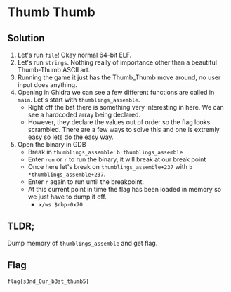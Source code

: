 # Thumb Thumb

## Solution

1. Let's run `file`!  Okay normal 64-bit ELF.
2. Let's run `strings`. Nothing really of importance other than a beautiful Thumb-Thumb ASCII art.
3. Running the game it just has the Thumb_Thumb move around, no user input does anything.
4. Opening in Ghidra we can see a few different functions are called in `main`. Let's start with `thumblings_assemble`.
   - Right off the bat there is something very interesting in here. We can see a hardcoded array being declared.
   - However, they declare the values out of order so the flag looks scrambled. There are a few ways to solve this and one is extremly easy so lets do the easy way.
5. Open the binary in GDB
   - Break in `thumblings_assemble`: `b thumblings_assemble`
   - Enter `run` or `r` to run the binary, it will break at our break point
   - Once here let's break on `thumblings_assemble+237` with `b *thumblings_assemble+237`.
   - Enter `r` again to run until the breakpoint.
   - At this current point in time the flag has been loaded in memory so we just have to dump it off.
     - `x/ws $rbp-0x70`

## TLDR;

Dump memory of `thumblings_assemble` and get flag.

## Flag

`flag{s3nd_0ur_b3st_thumb5}`
